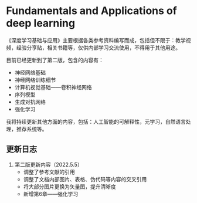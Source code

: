 # Fundamentals and Applications of deep learning
《深度学习基础与应用》主要根据各类参考资料编写而成，包括但不限于：教学视频，经验分享贴，相关书籍等，仅供内部学习交流使用，不得用于其他用途。

目前已经更新到了第二版，包含的内容有：

- 神经网络基础
- 神经网络训练细节
- 计算机视觉基础——卷积神经网络
- 序列模型
- 生成对抗网络
- 强化学习

我将持续更新其他方面的内容，包括：人工智能的可解释性，元学习，自然语言处理，推荐系统等。


## 更新日志

1. 第二版更新内容（2022.5.5）
   - 调整了参考文献的引用
   - 调整了文档内部图片、表格、伪代码等内容的交叉引用
   - 将大部分图片更换为矢量图，提升清晰度
   - 新增第6章——强化学习
